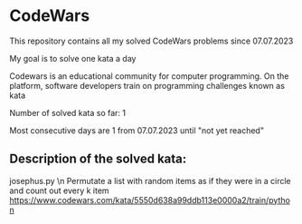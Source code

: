 # CodeWars
This repository contains all my solved CodeWars problems since 07.07.2023

My goal is to solve one kata a day

Codewars is an educational community for computer programming. On the platform, software developers train on programming challenges known as kata

Number of solved kata so far: 1

Most consecutive days are 1 from 07.07.2023 until "not yet reached"

Description of the solved kata:
-------------------------------
josephus.py \n
Permutate a list with random items as if they were in a circle and count out every k item
https://www.codewars.com/kata/5550d638a99ddb113e0000a2/train/python
